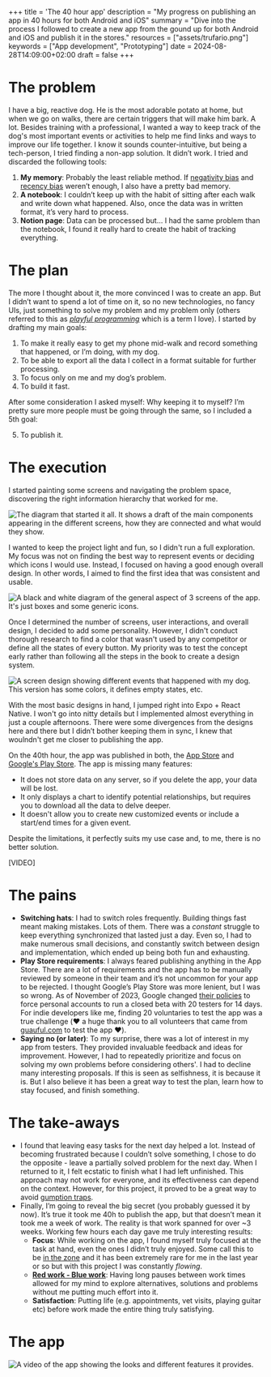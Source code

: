 +++
title = 'The 40 hour app'
description = "My progress on publishing an app in 40 hours for both Android and iOS"
summary = "Dive into the process I followed to create a new app from the gound up for both Android and iOS and publish it in the stores."
resources = ["assets/trufario.png"]
keywords = ["App development", "Prototyping"]
date = 2024-08-28T14:09:00+02:00
draft = false
+++

# The problem

I have a big, reactive dog. He is the most adorable potato at home, but when we go on walks, there are certain triggers that will make him bark. A lot. Besides training with a professional, I wanted a way to keep track of the dog's most important events or activities to help me find links and ways to improve our life together. I know it sounds counter-intuitive, but being a tech-person, I tried finding a non-app solution. It didn’t work. I tried and discarded the following tools:

1. **My memory**: Probably the least reliable method. If [negativity bias](https://en.wikipedia.org/wiki/Negativity_bias) and [recency bias](https://en.wikipedia.org/wiki/Recency_bias) weren’t enough, I also have a pretty bad memory.
2. **A notebook**: I couldn’t keep up with the habit of sitting after each walk and write down what happened. Also, once the data was in written format, it’s very hard to process.
3. **Notion page**: Data can be processed but… I had the same problem than the notebook, I found it really hard to create the habit of tracking everything.

# The plan

The more I thought about it, the more convinced I was to create an app. But I didn’t want to spend a lot of time on it, so no new technologies, no fancy UIs, just something to solve my problem and my problem only (others referred to this as [_playful programming_](https://news.ycombinator.com/item?id=38828766) which is a term I love). I started by drafting my main goals:

1. To make it really easy to get my phone mid-walk and record something that happened, or I’m doing, with my dog.
2. To be able to export all the data I collect in a format suitable for further processing.
3. To focus only on me and my dog’s problem.
4. To build it fast.

After some consideration I asked myself: Why keeping it to myself? I’m pretty sure more people must be going through the same, so I included a 5th goal:

5. To publish it.

# The execution

I started painting some screens and navigating the problem space, discovering the right information hierarchy that worked for me.

![The diagram that started it all. It shows a draft of the main components appearing in the different screens, how they are connected and what would they show.](assets/requirements.png)

I wanted to keep the project light and fun, so I didn't run a full exploration. My focus was not on finding the best way to represent events or deciding which icons I would use. Instead, I focused on having a good enough overall design. In other words, I aimed to find the first idea that was consistent and usable.

![A black and white diagram of the general aspect of 3 screens of the app. It's just boxes and some generic icons.](assets/wireframe.png)

Once I determined the number of screens, user interactions, and overall design, I decided to add some personality. However, I didn't conduct thorough research to find a color that wasn't used by any competitor or define all the states of every button. My priority was to test the concept early rather than following all the steps in the book to create a design system.

![A screen design showing different events that happened with my dog. This version has some colors, it defines empty states, etc.](assets/designs.png)

With the most basic designs in hand, I jumped right into Expo + React Native. I won't go into nitty details but I implemented almost everything in just a couple afternoons. There were some divergences from the designs here and there but I didn’t bother keeping them in sync, I knew that woulndn't get me closer to publishing the app.

On the 40th hour, the app was published in both, the [App Store](https://apps.apple.com/dk/app/trufario/id6473553839) and [Google's Play Store](https://play.google.com/store/apps/details?id=com.trufario.app&hl=es_419). The app is missing many features: 

- It does not store data on any server, so if you delete the app, your data will be lost. 
- It only displays a chart to identify potential relationships, but requires you to download all the data to delve deeper.
- It doesn't allow you to create new customized events or include a start/end times for a given event.

Despite the limitations, it perfectly suits my use case and, to me, there is no better solution.

[VIDEO]

# The pains

- **Switching hats**: I had to switch roles frequently. Building things fast meant making mistakes. Lots of them. There was a *constant* struggle to keep everything synchronized that lasted just a day. Even so, I had to make numerous small decisions, and constantly switch between design and implementation, which ended up being both fun and exhausting.
- **Play Store requirements**: I always feared publishing anything in the App Store. There are a lot of requirements and the app has to be manually reviewed by someone in their team and it’s not uncommon for your app to be rejected. I thought Google’s Play Store was more lenient, but I was so wrong. As of November of 2023, Google changed [their policies](https://support.google.com/googleplay/android-developer/answer/14151465?hl=en) to force personal accounts to run a closed beta with 20 testers for 14 days. For indie developers like me, finding 20 voluntaries to test the app was a true challenge (❤️ a huge thank you to all volunteers that came from [guauful.com](https://guauful.com/) to test the app ❤️).
- **Saying no (or later)**: To my surprise, there was a lot of interest in my app from testers. They provided invaluable feedback and ideas for improvement. However, I had to repeatedly prioritize and focus on solving my own problems before considering others'. I had to decline many interesting proposals. If this is seen as selfishness, it is because it is. But I also believe it has been a great way to test the plan, learn how to stay focused, and finish something.

# The take-aways

- I found that leaving easy tasks for the next day helped a lot. Instead of becoming frustrated because I couldn’t solve something, I chose to do the opposite - leave a partially solved problem for the next day. When I returned to it, I felt ecstatic to finish what I had left unfinished. This approach may not work for everyone, and its effectiveness can depend on the context. However, for  this project, it proved to be a great way to avoid [gumption traps](https://en.wikipedia.org/wiki/Zen_and_the_Art_of_Motorcycle_Maintenance#Gumption_traps).
- Finally, I’m going to reveal the big secret (you probably guessed it by now). It’s true it took me 40h to publish the app, but that doesn’t mean it took me a week of work. The reality is that work spanned for over ~3 weeks. Working few hours each day gave me truly interesting results:
    - **Focus**: While working on the app, I found myself truly focused at the task at hand, even the ones I didn’t truly enjoyed. Some call this to be [in the zone](https://en.wikipedia.org/wiki/Flow_(psychology)) and it has been extremely rare for me in the last year or so but with this project I was constantly *flowing*.
    - [**Red work - Blue work**](https://chemaclass.com/blog/red-work-blue-work/): Having long pauses between work times allowed for my mind to explore alternatives, solutions and problems without me putting much effort into it.
    - **Satisfaction**: Putting life (e.g. appointments, vet visits, playing guitar etc) before work made the entire thing truly satisfying.

# The app

![A video of the app showing the looks and different features it provides.](./assets/video.gif)
